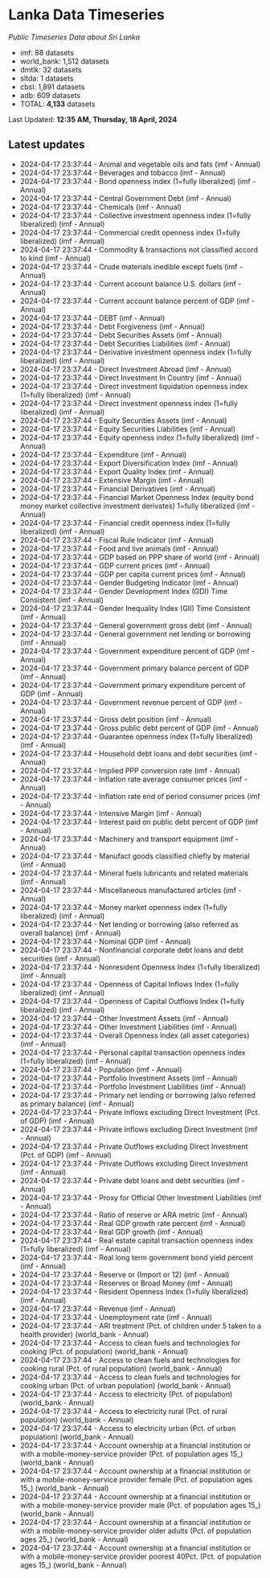 # Lanka Data Timeseries
*Public Timeseries Data about Sri Lanka*

* imf: 88 datasets
* world_bank: 1,512 datasets
* dmtlk: 32 datasets
* sltda: 1 datasets
* cbsl: 1,891 datasets
* adb: 609 datasets
* TOTAL: **4,133** datasets

Last Updated: **12:35 AM, Thursday, 18 April, 2024**

## Latest updates

* 2024-04-17 23:37:44 - Animal and vegetable oils and fats (imf - Annual)
* 2024-04-17 23:37:44 - Beverages and tobacco (imf - Annual)
* 2024-04-17 23:37:44 - Bond openness index (1=fully liberalized) (imf - Annual)
* 2024-04-17 23:37:44 - Central Government Debt (imf - Annual)
* 2024-04-17 23:37:44 - Chemicals (imf - Annual)
* 2024-04-17 23:37:44 - Collective investment openness index (1=fully liberalized) (imf - Annual)
* 2024-04-17 23:37:44 - Commercial credit openness index (1=fully liberalized) (imf - Annual)
* 2024-04-17 23:37:44 - Commodity & transactions not classified accord to kind (imf - Annual)
* 2024-04-17 23:37:44 - Crude materials inedible except fuels (imf - Annual)
* 2024-04-17 23:37:44 - Current account balance U.S. dollars (imf - Annual)
* 2024-04-17 23:37:44 - Current account balance percent of GDP (imf - Annual)
* 2024-04-17 23:37:44 - DEBT (imf - Annual)
* 2024-04-17 23:37:44 - Debt Forgiveness (imf - Annual)
* 2024-04-17 23:37:44 - Debt Securities Assets (imf - Annual)
* 2024-04-17 23:37:44 - Debt Securities Liabilities (imf - Annual)
* 2024-04-17 23:37:44 - Derivative investment openness index (1=fully liberalized) (imf - Annual)
* 2024-04-17 23:37:44 - Direct Investment Abroad (imf - Annual)
* 2024-04-17 23:37:44 - Direct Investment In Country (imf - Annual)
* 2024-04-17 23:37:44 - Direct investment liquidation openness index (1=fully liberalized) (imf - Annual)
* 2024-04-17 23:37:44 - Direct investment openness index (1=fully liberalized) (imf - Annual)
* 2024-04-17 23:37:44 - Equity Securities Assets (imf - Annual)
* 2024-04-17 23:37:44 - Equity Securities Liabilities (imf - Annual)
* 2024-04-17 23:37:44 - Equity openness index (1=fully liberalized) (imf - Annual)
* 2024-04-17 23:37:44 - Expenditure (imf - Annual)
* 2024-04-17 23:37:44 - Export Diversification Index (imf - Annual)
* 2024-04-17 23:37:44 - Export Quality Index (imf - Annual)
* 2024-04-17 23:37:44 - Extensive Margin (imf - Annual)
* 2024-04-17 23:37:44 - Financial Derivatives (imf - Annual)
* 2024-04-17 23:37:44 - Financial Market Openness Index (equity bond money market collective investment derivates) 1=fully liberalized (imf - Annual)
* 2024-04-17 23:37:44 - Financial credit openness index (1=fully liberalized) (imf - Annual)
* 2024-04-17 23:37:44 - Fiscal Rule Indicator (imf - Annual)
* 2024-04-17 23:37:44 - Food and live animals (imf - Annual)
* 2024-04-17 23:37:44 - GDP based on PPP share of world (imf - Annual)
* 2024-04-17 23:37:44 - GDP current prices (imf - Annual)
* 2024-04-17 23:37:44 - GDP per capita current prices (imf - Annual)
* 2024-04-17 23:37:44 - Gender Budgeting Indicator (imf - Annual)
* 2024-04-17 23:37:44 - Gender Development Index (GDI) Time Consistent (imf - Annual)
* 2024-04-17 23:37:44 - Gender Inequality Index (GII) Time Consistent (imf - Annual)
* 2024-04-17 23:37:44 - General government gross debt (imf - Annual)
* 2024-04-17 23:37:44 - General government net lending or borrowing (imf - Annual)
* 2024-04-17 23:37:44 - Government expenditure percent of GDP (imf - Annual)
* 2024-04-17 23:37:44 - Government primary balance percent of GDP (imf - Annual)
* 2024-04-17 23:37:44 - Government primary expenditure percent of GDP (imf - Annual)
* 2024-04-17 23:37:44 - Government revenue percent of GDP (imf - Annual)
* 2024-04-17 23:37:44 - Gross debt position (imf - Annual)
* 2024-04-17 23:37:44 - Gross public debt percent of GDP (imf - Annual)
* 2024-04-17 23:37:44 - Guarantee openness index (1=fully liberalized) (imf - Annual)
* 2024-04-17 23:37:44 - Household debt loans and debt securities (imf - Annual)
* 2024-04-17 23:37:44 - Implied PPP conversion rate (imf - Annual)
* 2024-04-17 23:37:44 - Inflation rate average consumer prices (imf - Annual)
* 2024-04-17 23:37:44 - Inflation rate end of period consumer prices (imf - Annual)
* 2024-04-17 23:37:44 - Intensive Margin (imf - Annual)
* 2024-04-17 23:37:44 - Interest paid on public debt percent of GDP (imf - Annual)
* 2024-04-17 23:37:44 - Machinery and transport equipment (imf - Annual)
* 2024-04-17 23:37:44 - Manufact goods classified chiefly by material (imf - Annual)
* 2024-04-17 23:37:44 - Mineral fuels lubricants and related materials (imf - Annual)
* 2024-04-17 23:37:44 - Miscellaneous manufactured articles (imf - Annual)
* 2024-04-17 23:37:44 - Money market openness index (1=fully liberalized) (imf - Annual)
* 2024-04-17 23:37:44 - Net lending or borrowing (also referred as overall balance) (imf - Annual)
* 2024-04-17 23:37:44 - Nominal GDP (imf - Annual)
* 2024-04-17 23:37:44 - Nonfinancial corporate debt loans and debt securities (imf - Annual)
* 2024-04-17 23:37:44 - Nonresident Openness Index (1=fully liberalized) (imf - Annual)
* 2024-04-17 23:37:44 - Openness of Capital Inflows Index (1=fully liberalized) (imf - Annual)
* 2024-04-17 23:37:44 - Openness of Capital Outflows Index (1=fully liberalized) (imf - Annual)
* 2024-04-17 23:37:44 - Other Investment Assets (imf - Annual)
* 2024-04-17 23:37:44 - Other Investment Liabilities (imf - Annual)
* 2024-04-17 23:37:44 - Overall Openness Index (all asset categories) (imf - Annual)
* 2024-04-17 23:37:44 - Personal capital transaction openness index (1=fully liberalized) (imf - Annual)
* 2024-04-17 23:37:44 - Population (imf - Annual)
* 2024-04-17 23:37:44 - Portfolio Investment Assets (imf - Annual)
* 2024-04-17 23:37:44 - Portfolio Investment Liabilities (imf - Annual)
* 2024-04-17 23:37:44 - Primary net lending or borrowing (also referred as primary balance) (imf - Annual)
* 2024-04-17 23:37:44 - Private Inflows excluding Direct Investment (Pct. of GDP) (imf - Annual)
* 2024-04-17 23:37:44 - Private Inflows excluding Direct Investment (imf - Annual)
* 2024-04-17 23:37:44 - Private Outflows excluding Direct Investment (Pct. of GDP) (imf - Annual)
* 2024-04-17 23:37:44 - Private Outflows excluding Direct Investment (imf - Annual)
* 2024-04-17 23:37:44 - Private debt loans and debt securities (imf - Annual)
* 2024-04-17 23:37:44 - Proxy for Official Other Investment Liabilities (imf - Annual)
* 2024-04-17 23:37:44 - Ratio of reserve or ARA metric (imf - Annual)
* 2024-04-17 23:37:44 - Real GDP growth rate percent (imf - Annual)
* 2024-04-17 23:37:44 - Real GDP growth (imf - Annual)
* 2024-04-17 23:37:44 - Real estate capital transaction openness index (1=fully liberalized) (imf - Annual)
* 2024-04-17 23:37:44 - Real long term government bond yield percent (imf - Annual)
* 2024-04-17 23:37:44 - Reserve or (Import or 12) (imf - Annual)
* 2024-04-17 23:37:44 - Reserves or Broad Money (imf - Annual)
* 2024-04-17 23:37:44 - Resident Openness Index (1=fully liberalized) (imf - Annual)
* 2024-04-17 23:37:44 - Revenue (imf - Annual)
* 2024-04-17 23:37:44 - Unemployment rate (imf - Annual)
* 2024-04-17 23:37:44 - ARI treatment (Pct. of children under 5 taken to a health provider) (world_bank - Annual)
* 2024-04-17 23:37:44 - Access to clean fuels and technologies for cooking (Pct. of population) (world_bank - Annual)
* 2024-04-17 23:37:44 - Access to clean fuels and technologies for cooking rural (Pct. of rural population) (world_bank - Annual)
* 2024-04-17 23:37:44 - Access to clean fuels and technologies for cooking urban (Pct. of urban population) (world_bank - Annual)
* 2024-04-17 23:37:44 - Access to electricity (Pct. of population) (world_bank - Annual)
* 2024-04-17 23:37:44 - Access to electricity rural (Pct. of rural population) (world_bank - Annual)
* 2024-04-17 23:37:44 - Access to electricity urban (Pct. of urban population) (world_bank - Annual)
* 2024-04-17 23:37:44 - Account ownership at a financial institution or with a mobile-money-service provider (Pct. of population ages 15_) (world_bank - Annual)
* 2024-04-17 23:37:44 - Account ownership at a financial institution or with a mobile-money-service provider female (Pct. of population ages 15_) (world_bank - Annual)
* 2024-04-17 23:37:44 - Account ownership at a financial institution or with a mobile-money-service provider male (Pct. of population ages 15_) (world_bank - Annual)
* 2024-04-17 23:37:44 - Account ownership at a financial institution or with a mobile-money-service provider older adults (Pct. of population ages 25_) (world_bank - Annual)
* 2024-04-17 23:37:44 - Account ownership at a financial institution or with a mobile-money-service provider poorest 40Pct. (Pct. of population ages 15_) (world_bank - Annual)